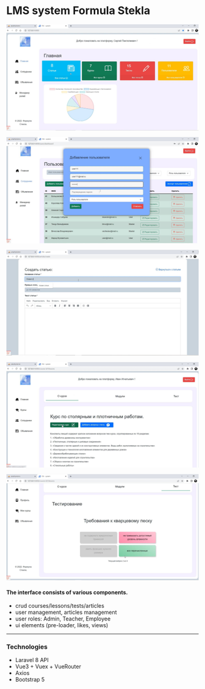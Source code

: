 # LMS system Formula Stekla

![screenshot](previews/lms-system-preview0.jpg)

![screenshot](previews/lms-system-preview2.jpg)

![screenshot](previews/lms-system-preview4.jpg)

![screenshot](previews/lms-system-preview6.jpg)

![screenshot](previews/lms-system-preview8.jpg)

#### The interface consists of various components.
* crud courses/lessons/tests/articles
* user management, articles management
* user roles: Admin, Teacher, Employee
* ui elements (pre-loader, likes, views)
***
### Technologies
* Laravel 8 API
* Vue3 + Vuex + VueRouter
* Axios
* Bootstrap 5
